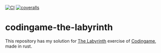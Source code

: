 [![CI](https://github.com/lpenz/codingame-the-labyrinth/actions/workflows/ci.yml/badge.svg)](https://github.com/lpenz/codingame-the-labyrinth/actions/workflows/ci.yml)
[![coveralls](https://coveralls.io/repos/github/lpenz/codingame-the-labyrinth/badge.svg?branch=main)](https://coveralls.io/github/lpenz/codingame-the-labyrinth?branch=main)


# codingame-the-labyrinth

This repository has my solution for [The Labyrinth] exercise of
[Codingame], made in rust.


[Codingame]: https://www.codingame.com/
[The Labyrinth]: https://www.codingame.com/ide/puzzle/the-labyrinth
